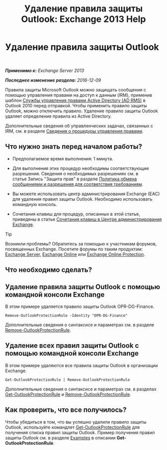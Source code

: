 ﻿---
title: 'Удаление правила защиты Outlook: Exchange 2013 Help'
TOCTitle: Удаление правила защиты Outlook
ms:assetid: 569fc3be-b269-43f5-8797-73ab0691e685
ms:mtpsurl: https://technet.microsoft.com/ru-ru/library/Ee633467(v=EXCHG.150)
ms:contentKeyID: 50488263
ms.date: 05/22/2018
mtps_version: v=EXCHG.150
ms.translationtype: MT
---

# Удаление правила защиты Outlook

 

_**Применимо к:** Exchange Server 2013_

_**Последнее изменение раздела:** 2016-12-09_

Правила защиты Microsoft Outlook можно защищать сообщения с помощью управления правами на доступ к данным (IRM), применив шаблон [Службы управления правами Active Directory (AD RMS)](https://technet.microsoft.com/en-us/library/hh831364.aspx) в Outlook 2010 перед отправкой. Чтобы применить правило защиты Outlook, можно отключить правило. Удаление правило защиты Outlook удаляет определение правила из Active Directory.

Дополнительные сведения об управленческих задачах, связанных с IRM, см. в разделе [Сведения о процедуры управления правами](information-rights-management-procedures-exchange-2013-help.md).

## Что нужно знать перед началом работы?

  - Предполагаемое время выполнения: 1 минута.

  - Для выполнения этих процедур необходимы соответствующие разрешения. Сведения о необходимых разрешениях см. в статье Запись "Защита прав" в разделе [Политика обмена сообщениями и разрешения для соответствия требованиям](messaging-policy-and-compliance-permissions-exchange-2013-help.md).

  - Вы можете использовать центр администрирования Exchange (EAC) для удаления правил защиты Outlook. Необходимо использовать командную консоль.

  - Сочетания клавиш для процедур, описанных в этой статье, приведены в статье [Сочетания клавиш в Центре администрирования Exchange](keyboard-shortcuts-in-the-exchange-admin-center-exchange-online-protection-help.md).

> [!TIP]  
> Возникли проблемы? Обратитесь за помощью к участникам форумов, посвященных Exchange. Посетите форумы по таким продуктам: <a href="https://go.microsoft.com/fwlink/p/?linkid=60612">Exchange Server</a>, <a href="https://go.microsoft.com/fwlink/p/?linkid=267542">Exchange Online</a> или <a href="https://go.microsoft.com/fwlink/p/?linkid=285351">Exchange Online Protection</a>.


## Что необходимо сделать?

## Удаление правила защиты Outlook с помощью командной консоли Exchange

В этом примере удаляется правило защиты Outlook OPR-DG-Finance.

    Remove-OutlookProtectionRule -Identity "OPR-DG-Finance"

Дополнительные сведения о синтаксисе и параметрах см. в разделе [Remove-OutlookProtectionRule](https://technet.microsoft.com/ru-ru/library/dd297961\(v=exchg.150\)).

## Удаление всех правил защиты Outlook с помощью командной консоли Exchange

В этом примере удаляются все правила защиты Outlook в организации Exchange.

    Get-OutlookProtectionRule | Remove-OutlookProtectionRule

Дополнительные сведения о синтаксисе и параметрах см. в разделах [Get-OutlookProtectionRule](https://technet.microsoft.com/ru-ru/library/dd298004\(v=exchg.150\)) и [Remove-OutlookProtectionRule](https://technet.microsoft.com/ru-ru/library/dd297961\(v=exchg.150\)).

## Как проверить, что все получилось?

Чтобы убедиться в том, что вы успешно удалили правило защиты Outlook, используйте командлет [Get-OutlookProtectionRule](https://technet.microsoft.com/ru-ru/library/dd298004\(v=exchg.150\)) для получения списка правил защиты Outlook. Пример получения правил защиты Outlook см. в разделе [Examples](https://technet.microsoft.com/ru-ru/dd298004\(exchg.150\)#examples) в описании **Get-OutlookProtectionRule**.

